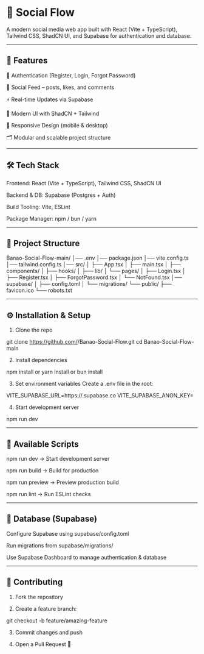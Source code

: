 # 🚀 Social Flow

A modern social media web app built with React (Vite + TypeScript), Tailwind CSS, ShadCN UI, and Supabase for authentication and database.


---

## 📌 Features

🔐 Authentication (Register, Login, Forgot Password)

📝 Social Feed – posts, likes, and comments

⚡ Real-time Updates via Supabase

🎨 Modern UI with ShadCN + Tailwind

📱 Responsive Design (mobile & desktop)

🗂️ Modular and scalable project structure



---

## 🛠️ Tech Stack

Frontend: React (Vite + TypeScript), Tailwind CSS, ShadCN UI

Backend & DB: Supabase (Postgres + Auth)

Build Tooling: Vite, ESLint

Package Manager: npm / bun / yarn



---

## 📂 Project Structure

Banao-Social-Flow-main/
│── .env
│── package.json
│── vite.config.ts
│── tailwind.config.ts
│── src/
│   ├── App.tsx
│   ├── main.tsx
│   ├── components/
│   ├── hooks/
│   ├── lib/
│   └── pages/
│       ├── Login.tsx
│       ├── Register.tsx
│       ├── ForgotPassword.tsx
│       └── NotFound.tsx
│── supabase/
│   ├── config.toml
│   └── migrations/
└── public/
    ├── favicon.ico
    └── robots.txt


---

## ⚙️ Installation & Setup

1. Clone the repo



git clone https://github.com/<your-username>/Banao-Social-Flow.git
cd Banao-Social-Flow-main

2. Install dependencies



npm install
 or
yarn install
 or
bun install

3. Set environment variables
Create a .env file in the root:



VITE_SUPABASE_URL=https://<your-project>.supabase.co
VITE_SUPABASE_ANON_KEY=<your-anon-key>

4. Start development server



npm run dev


---

## 📜 Available Scripts

npm run dev → Start development server

npm run build → Build for production

npm run preview → Preview production build

npm run lint → Run ESLint checks



---

## 🧩 Database (Supabase)

Configure Supabase using supabase/config.toml

Run migrations from supabase/migrations/

Use Supabase Dashboard to manage authentication & database



---

## 🤝 Contributing

1. Fork the repository


2. Create a feature branch:

git checkout -b feature/amazing-feature


3. Commit changes and push


4. Open a Pull Request 🚀

